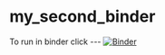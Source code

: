# my_second_binder
To run in binder click ---
[![Binder](https://mybinder.org/badge_logo.svg)](https://mybinder.org/v2/gh/glbrown747/HEC-Lect-0/HEAD)
